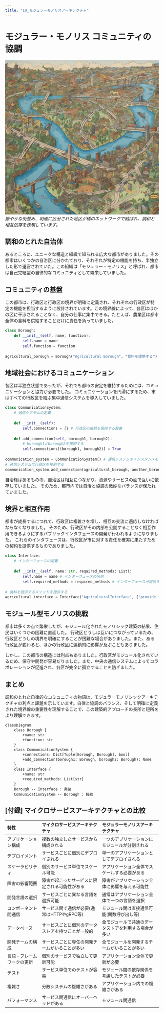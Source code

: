 ```yaml
---
title: "10_モジュラーモノリスアーキテクチャ"
---
```


# モジュラー・モノリス コミュニティの協調

![](/images/20230329_software_architecture/10_modular_monolith.png)
*賑やかな街並み、明確に区分された地区が橋のネットワークで結ばれ、調和と相互依存を表現しています。*

## 調和のとれた自治体
あるところに、ユニークな構造と組織で知られる広大な都市がありました。その都市はいくつかの自治区に分かれており、それぞれが特定の機能を持ち、半独立した形で運営されていた。この組織は「モジュラー・モノリス」と呼ばれ、都市は自己完結型の自律的なコミュニティとして繁栄していました。

## コミュニティの基盤
この都市は、行政区と行政区の境界が明確に定義され、それぞれの行政区が特定の機能を担当するように設計されています。この境界線によって、各区はほかの区に干渉されることなく、自分の仕事に集中できる。たとえば、農業区は都市全体の食料を供給することだけに責任を負っていました。

```python
class Borough:
    def __init__(self, name, function):
        self.name = name
        self.function = function

agricultural_borough = Borough("Agricultural Borough", "食料を提供する")
```

## 地域社会におけるコミュニケーション
各区は半独立状態であったが、それでも都市の安定を維持するためには、コミュニケーションと協力が必要でした。
コミュニケーションを円滑にするため、市はすべての行政区を結ぶ集中通信システムを導入していました。

```python
class CommunicationSystem:
    # 通信システムの定義

    def __init__(self):
        self.connections = {} # 行政区の接続を保持する辞書

    def add_connection(self, borough1, borough2): 
        # borough1とborough2を接続する
        self.connections[(borough1, borough2)] = True

communication_system = CommunicationSystem() # 通信システムのインスタンスを作成
# 通信システムに行政区を接続する
communication_system.add_connection(agricultural_borough, another_borough)
```

自治権はあるものの、自治区は相互につながり、資源やサービスの面で互いに依存していました。
そのため、都市内では自治と協調の微妙なバランスが保たれていました。

## 境界と相互作用
都市が成長するにつれて、行政区は複雑さを増し、相互の交流に適応しなければならなくなりました。
そのため、行政区がその内部を公開することなく相互作用できるようにするパブリックインタフェースの開発が行われるようになりました。
これらのインタフェースは、行政区が市に対する責任を確実に果たすための契約を提供するものでありました。

```python
class Interface:
    # インターフェースの定義
    
    def __init__(self, name: str, required_methods: List):
        self.name = name # インターフェースの名前
        self.required_methods = required_methods # インターフェースが提供するメソッド

# 食料を提供するメソッドを提供する
agricultural_interface = Interface("AgriculturalInterface", ["provide_food"]) 
```

## モジュール型モノリスの挑戦
都市は多くの点で繁栄したが、モジュール化されたモノリシック建築の結果、住民はいくつかの困難に直面した。
行政区どうしは互いにつながっているため、行政区どうしの境界を明確にすることが困難な場合がありました。また、ある行政区が変わると、ほかの行政区に連鎖的に影響が及ぶこともありました。

しかし、この都市の構造には利点もありました。行政区がモジュール化されているため、保守や開発が容易だりました。また、中央の通信システムによってコラボレーションが促進され、各区が完全に孤立することを防ぎました。

## まとめ
調和のとれた自律的なコミュニティの物語は、モジュラーモノリシックアーキテクチャの利点と課題を示しています。自律と協調のバランス、そして明確に定義された境界線の重要性を理解することで、この建築的アプローチの長所と短所をより理解できます。

```mermaid
classDiagram
    class Borough {
        +name: str
        +function: str
    }
    class CommunicationSystem {
        +connections: Dict[Tuple[Borough, Borough], bool]
        +add_connection(borough1: Borough, borough2: Borough): None
    }
    class Interface {
        +name: str
        +required_methods: List[str]
    }
    Borough -- Interface : 実装
    CommunicationSystem -- Borough : 接続
```

## [付録] マイクロサービスアーキテクチャとの比較
 

| 特性                       | マイクロサービスアーキテクチャ                     | モジュラーモノリスアーキテクチャ                     |
| :------------------------- | :------------------------------------------------- | :--------------------------------------------------- |
| アプリケーション構成       | 複数の独立したサービスから構成される               | 一つのアプリケーションにモジュールが分割される       |
| デプロイメント             | サービスごとに個別にデプロイされる                 | 単一のアプリケーションとしてデプロイされる           |
| スケーラビリティ           | 個別のサービス単位でスケール可能                   | アプリケーション全体でスケールする必要がある         |
| 障害の影響範囲             | 障害が起こったサービスに限定される可能性がある     | 障害がアプリケーション全体に影響を与える可能性       |
| 開発言語の選択             | サービスごとに異なる言語を選択可能                 | 通常はアプリケーション全体で一つの言語を選択         |
| コンポーネント間通信       | サービス間で通信が必要(通常はHTTPやgRPC等)         | モジュール間は直接通信可能(関数呼び出し等)           |
| データベース               | サービスごとに個別のデータストアを持つことが一般的 | 全モジュールで共通のデータストアを利用する場合が多い |
| 開発チームの構成           | サービスごとに専任の開発チームがいることが多い     | 全モジュールを開発するチームがいることが多い         |
| 言語・フレームワークの更新 | 個別のサービスで独立して更新可能                   | アプリケーション全体で更新が必要                     |
| テスト                     | サービス単位でのテストが容易                       | モジュール間の依存関係を考慮したテストが必要         |
| 複雑さ                     | 分散システムの複雑さがある                         | アプリケーション内での複雑さがある                   |
| パフォーマンス             | サービス間通信にオーバーヘッドがある               | モジュール間通信                                     |

 
